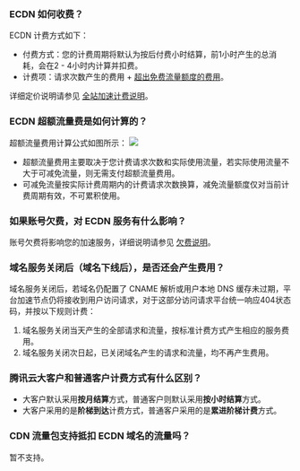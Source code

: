 ### ECDN 如何收费？
ECDN 计费方式如下：
- 付费方式：您的计费周期将默认为按后付费小时结算，前1小时产生的总消耗，会在2 - 4小时内计算并扣费。
- 计费项：请求次数产生的费用 + [超出免费流量额度的费用](#fluxcost)。

详细定价说明请参见 [全站加速计费说明](https://cloud.tencent.com/document/product/570/10979)。


### ECDN 超额流量费是如何计算的？[](id:fluxcost)
超额流量费用计算公式如图所示：
![](https://main.qcloudimg.com/raw/916aeee6cc1351cc0fcadc7c46c5e1fb.png)
- 超额流量费用主要取决于您计费请求次数和实际使用流量，若实际使用流量不大于可减免流量，则无需支付超额流量费用。
- 可减免流量按实际计费周期内的计费请求次数换算，减免流量额度仅对当前计费周期有效，不可累积使用。

### 如果账号欠费，对 ECDN 服务有什么影响？
账号欠费将影响您的加速服务，详细说明请参见 [欠费说明](https://cloud.tencent.com/document/product/570/15567)。

### 域名服务关闭后（域名下线后），是否还会产生费用？
域名服务关闭后，若域名仍配置了 CNAME 解析或用户本地 DNS 缓存未过期，平台加速节点仍将接收到用户访问请求，对于这部分访问请求平台统一响应404状态码，并按以下规则计费：
1. 域名服务关闭当天产生的全部请求和流量，按标准计费方式产生相应的服务费用。
2. 域名服务关闭次日起，已关闭域名产生的请求和流量，均不再产生费用。
       

### 腾讯云大客户和普通客户计费方式有什么区别？
- 大客户默认采用**按月结算**方式，普通客户则默认采用**按小时结算**方式。
- 大客户采用的是**阶梯到达**计费方式，普通客户采用的是**累进阶梯计费**方式。

### CDN 流量包支持抵扣 ECDN 域名的流量吗？
暂不支持。
